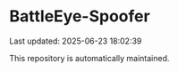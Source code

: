# BattleEye-Spoofer

Last updated: 2025-06-23 18:02:39

This repository is automatically maintained.
